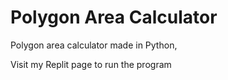 # Polygon Area Calculator

Polygon area calculator made in Python, 

Visit my Replit page to run the program
